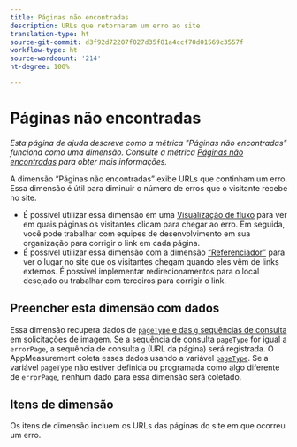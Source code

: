 ```yaml
---
title: Páginas não encontradas
description: URLs que retornaram um erro ao site.
translation-type: ht
source-git-commit: d3f92d72207f027d35f81a4ccf70d01569c3557f
workflow-type: ht
source-wordcount: '214'
ht-degree: 100%

---
```



# Páginas não encontradas

*Esta página de ajuda descreve como a métrica &quot;Páginas não encontradas&quot; funciona como uma dimensão. Consulte a métrica [Páginas não encontradas](../metrics/pages-not-found.md) para obter mais informações.*

A dimensão “Páginas não encontradas” exibe URLs que continham um erro. Essa dimensão é útil para diminuir o número de erros que o visitante recebe no site.

* É possível utilizar essa dimensão em uma [Visualização de fluxo](/help/analyze/analysis-workspace/visualizations/c-flow/flow.md) para ver em quais páginas os visitantes clicam para chegar ao erro. Em seguida, você pode trabalhar com equipes de desenvolvimento em sua organização para corrigir o link em cada página.
* É possível utilizar essa dimensão com a dimensão [“Referenciador”](referrer.md) para ver o lugar no site que os visitantes chegam quando eles vêm de links externos. É possível implementar redirecionamentos para o local desejado ou trabalhar com terceiros para corrigir o link.

## Preencher esta dimensão com dados

Essa dimensão recupera dados de [`pageType` e das `g` sequências de consulta](/help/implement/validate/query-parameters.md) em solicitações de imagem. Se a sequência de consulta `pageType` for igual a `errorPage`, a sequência de consulta `g` (URL da página) será registrada. O AppMeasurement coleta esses dados usando a variável [`pageType`](/help/implement/vars/page-vars/pagetype.md). Se a variável `pageType` não estiver definida ou programada como algo diferente de `errorPage`, nenhum dado para essa dimensão será coletado.

## Itens de dimensão

Os itens de dimensão incluem os URLs das páginas do site em que ocorreu um erro.
